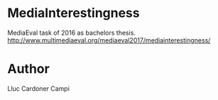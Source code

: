# MediaInterestingness
MediaEval task of 2016 as bachelors thesis.
http://www.multimediaeval.org/mediaeval2017/mediainterestingness/
# Author
Lluc Cardoner Campi
